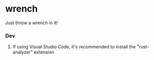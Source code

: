 # wrench
Just throw a wrench in it!

### Dev
1. If using Visual Studio Code, it's recommended to install the "rust-analyzer" extension